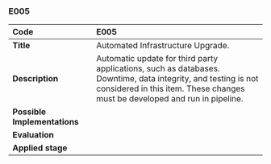 ### E005

|**Code**           | **E005** |
| :--               | :--      |
|**Title**          | Automated Infrastructure Upgrade.|
|**Description**    | Automatic update for third party applications, such as databases. <br> Downtime, data integrity, and testing is not considered in this item. These changes must be developed and run in pipeline.|
|**Possible Implementations** | |
|**Evaluation**     | |
|**Applied stage**  | |
